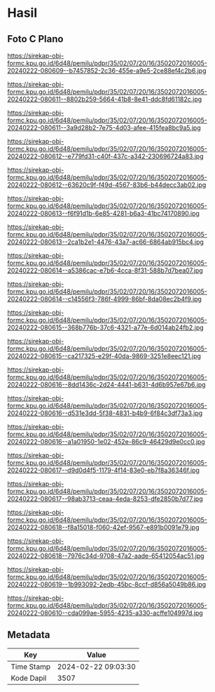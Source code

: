 # Hasil

## Foto C Plano

https://sirekap-obj-formc.kpu.go.id/6d48/pemilu/pdpr/35/02/07/20/16/3502072016005-20240222-080609--b7457852-2c36-455e-a9e5-2ce88ef4c2b6.jpg

https://sirekap-obj-formc.kpu.go.id/6d48/pemilu/pdpr/35/02/07/20/16/3502072016005-20240222-080611--8802b259-5664-41b8-8e41-ddc8fd61182c.jpg

https://sirekap-obj-formc.kpu.go.id/6d48/pemilu/pdpr/35/02/07/20/16/3502072016005-20240222-080611--3a9d28b2-7e75-4d03-afee-415fea8bc9a5.jpg

https://sirekap-obj-formc.kpu.go.id/6d48/pemilu/pdpr/35/02/07/20/16/3502072016005-20240222-080612--e779fd31-c40f-437c-a342-230696724a83.jpg

https://sirekap-obj-formc.kpu.go.id/6d48/pemilu/pdpr/35/02/07/20/16/3502072016005-20240222-080612--63620c9f-f49d-4567-83b6-b44decc3ab02.jpg

https://sirekap-obj-formc.kpu.go.id/6d48/pemilu/pdpr/35/02/07/20/16/3502072016005-20240222-080613--f6f91d1b-6e85-4281-b6a3-41bc74170890.jpg

https://sirekap-obj-formc.kpu.go.id/6d48/pemilu/pdpr/35/02/07/20/16/3502072016005-20240222-080613--2ca1b2e1-4476-43a7-ac66-6864ab915bc4.jpg

https://sirekap-obj-formc.kpu.go.id/6d48/pemilu/pdpr/35/02/07/20/16/3502072016005-20240222-080614--a5386cac-e7b6-4cca-8f31-588b7d7bea07.jpg

https://sirekap-obj-formc.kpu.go.id/6d48/pemilu/pdpr/35/02/07/20/16/3502072016005-20240222-080614--c14556f3-786f-4999-86bf-8da08ec2b4f9.jpg

https://sirekap-obj-formc.kpu.go.id/6d48/pemilu/pdpr/35/02/07/20/16/3502072016005-20240222-080615--368b776b-37c6-4321-a77e-6d014ab24fb2.jpg

https://sirekap-obj-formc.kpu.go.id/6d48/pemilu/pdpr/35/02/07/20/16/3502072016005-20240222-080615--ca217325-e29f-40da-9869-3251e8eec121.jpg

https://sirekap-obj-formc.kpu.go.id/6d48/pemilu/pdpr/35/02/07/20/16/3502072016005-20240222-080616--8dd1436c-2d24-4441-b631-4d6b957e67b6.jpg

https://sirekap-obj-formc.kpu.go.id/6d48/pemilu/pdpr/35/02/07/20/16/3502072016005-20240222-080616--d531e3dd-5f38-4831-b4b9-6f84c3df73a3.jpg

https://sirekap-obj-formc.kpu.go.id/6d48/pemilu/pdpr/35/02/07/20/16/3502072016005-20240222-080616--a1a01950-1e02-452e-86c9-46429d9e0cc0.jpg

https://sirekap-obj-formc.kpu.go.id/6d48/pemilu/pdpr/35/02/07/20/16/3502072016005-20240222-080617--d9d0d4f5-1179-4f14-83e0-eb7f8a36346f.jpg

https://sirekap-obj-formc.kpu.go.id/6d48/pemilu/pdpr/35/02/07/20/16/3502072016005-20240222-080617--98ab3713-ceaa-4eda-8253-dfe2850b7d77.jpg

https://sirekap-obj-formc.kpu.go.id/6d48/pemilu/pdpr/35/02/07/20/16/3502072016005-20240222-080618--f8a15018-f060-42ef-9567-e891b0091e79.jpg

https://sirekap-obj-formc.kpu.go.id/6d48/pemilu/pdpr/35/02/07/20/16/3502072016005-20240222-080618--7976c34d-9708-47a2-aade-65412054ac51.jpg

https://sirekap-obj-formc.kpu.go.id/6d48/pemilu/pdpr/35/02/07/20/16/3502072016005-20240222-080619--1b993092-2edb-45bc-8ccf-d856a5049b86.jpg

https://sirekap-obj-formc.kpu.go.id/6d48/pemilu/pdpr/35/02/07/20/16/3502072016005-20240222-080610--cda099ae-5955-4235-a330-acffe104997d.jpg


## Metadata

| Key        | Value               |
| ---------- | ------------------- |
| Time Stamp | 2024-02-22 09:03:30 |
| Kode Dapil | 3507                |



